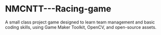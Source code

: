 # NMCNTT---Racing-game
A small class project game designed to learn team management and basic coding skills, using Game Maker Toolkit, OpenCV, and open-source assets.
